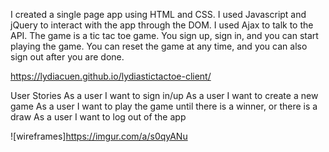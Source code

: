 <!-- Description of the app -->
I created a single page app using HTML and CSS. I used Javascript and jQuery to interact with the app through the DOM. I used Ajax to talk to the API. 
The game is a tic tac toe game. You sign up, sign in, and you can start playing the game. You can reset the game at any time, and you can also sign out after you are done. 
<!-- Link to Deployed Application-->
 https://lydiacuen.github.io/lydiastictactoe-client/

 <!-- Wireframes and user stories-->
User Stories
As a user I want to sign in/up
As a user I want to create a new game
As a user I want to play the game until there is a winner, or there is a draw
As a user I want to log out of the app

<!-- Wireframe below :: -->
![wireframes]https://imgur.com/a/s0qyANu
